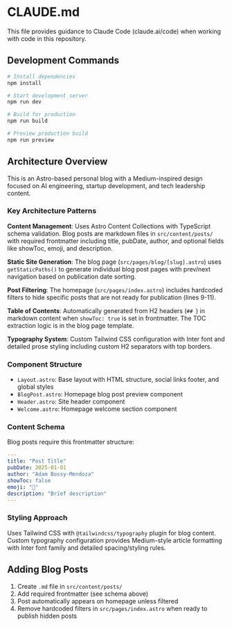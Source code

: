 # CLAUDE.md

This file provides guidance to Claude Code (claude.ai/code) when working with code in this repository.

## Development Commands

```bash
# Install dependencies
npm install

# Start development server
npm run dev

# Build for production
npm run build

# Preview production build
npm run preview
```

## Architecture Overview

This is an Astro-based personal blog with a Medium-inspired design focused on AI engineering, startup development, and tech leadership content.

### Key Architecture Patterns

**Content Management**: Uses Astro Content Collections with TypeScript schema validation. Blog posts are markdown files in `src/content/posts/` with required frontmatter including title, pubDate, author, and optional fields like showToc, emoji, and description.

**Static Site Generation**: The blog page (`src/pages/blog/[slug].astro`) uses `getStaticPaths()` to generate individual blog post pages with prev/next navigation based on publication date sorting.

**Post Filtering**: The homepage (`src/pages/index.astro`) includes hardcoded filters to hide specific posts that are not ready for publication (lines 9-11).

**Table of Contents**: Automatically generated from H2 headers (`## `) in markdown content when `showToc: true` is set in frontmatter. The TOC extraction logic is in the blog page template.

**Typography System**: Custom Tailwind CSS configuration with Inter font and detailed prose styling including custom H2 separators with top borders.

### Component Structure

- `Layout.astro`: Base layout with HTML structure, social links footer, and global styles
- `BlogPost.astro`: Homepage blog post preview component
- `Header.astro`: Site header component
- `Welcome.astro`: Homepage welcome section component

### Content Schema

Blog posts require this frontmatter structure:
```yaml
---
title: "Post Title"
pubDate: 2025-01-01
author: "Adam Bossy-Mendoza" 
showToc: false
emoji: "🚀"
description: "Brief description"
---
```

### Styling Approach

Uses Tailwind CSS with `@tailwindcss/typography` plugin for blog content. Custom typography configuration provides Medium-style article formatting with Inter font family and detailed spacing/styling rules.

## Adding Blog Posts

1. Create `.md` file in `src/content/posts/`
2. Add required frontmatter (see schema above)
3. Post automatically appears on homepage unless filtered
4. Remove hardcoded filters in `src/pages/index.astro` when ready to publish hidden posts